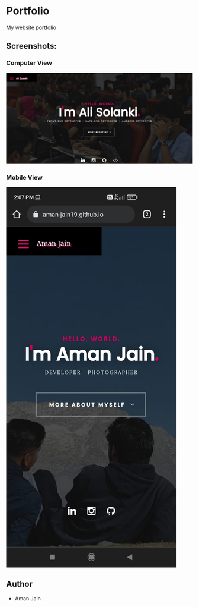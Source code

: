 # Portfolio

My website portfolio

## Screenshots:

### Computer View

![alt text](https://github.com/Aman-Jain19/Aman-Jain19.github.io/blob/master/Portfolio.PNG)

### Mobile View

![alt text](https://github.com/Aman-Jain19/Aman-Jain19.github.io/blob/master/mobile%20view.jpeg)

## Author

- Aman Jain
